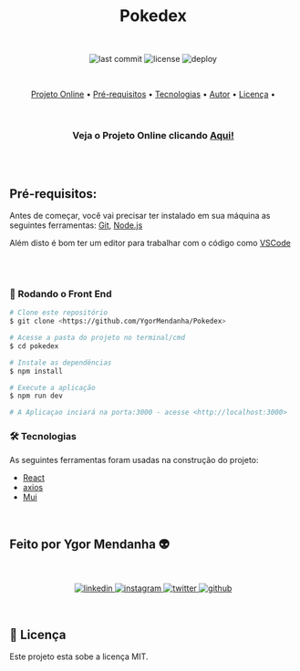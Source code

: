 
<h1 align="center">Pokedex</h1>
<br>
<div align="center"> 

![last commit](https://img.shields.io/github/last-commit/YgorMendanha/Pokedex) ![license](https://img.shields.io/github/license/YgorMendanha/Pokedex) ![deploy](https://img.shields.io/github/deployments/YgorMendanha/NotePad//) 

</div> 

<br>
<p align="center"> 
    <a href="#projeto">Projeto Online</a> •
    <a href="#prerequisitos">Pré-requisitos</a> •
    <a href="#tecnologias">Tecnologias</a> •  
    <a href="#autor">Autor</a> •
    <a href="#licenca">Licença</a> • 
</p>
<br>
<h3 align="center"> 
Veja o Projeto Online clicando 
 <a href="/"> Aqui!</a>
</h3>
<br>
<br>

<h2 id="prerequisitos">Pré-requisitos:</h2>


Antes de começar, você vai precisar ter instalado em sua máquina as seguintes ferramentas: [Git](https://git-scm.com), [Node.js](https://nodejs.org/en/)

Além disto é bom ter um editor para trabalhar com o código como [VSCode](https://code.visualstudio.com/)

<br><br>
<h3 id="frontend">🚀 Rodando o Front End </h3>


```bash
# Clone este repositório
$ git clone <https://github.com/YgorMendanha/Pokedex>

# Acesse a pasta do projeto no terminal/cmd
$ cd pokedex

# Instale as dependências
$ npm install

# Execute a aplicação 
$ npm run dev 

# A Aplicaçao inciará na porta:3000 - acesse <http://localhost:3000>
```


<h3 id="tecnologias">🛠 Tecnologias </h2> 

As seguintes ferramentas foram usadas na construção do projeto:

- [React](https://pt-br.reactjs.org/)
- [axios](https://momentjs.com/timezone/)
- [Mui](https://mui.com)


<br>
<h2 id="autor">Feito por Ygor Mendanha 👽</h2>

<br>

<p align="center">
    <a href=https://www.linkedin.com/in/ygormendanha/>
        <img alt="linkedin" src="https://img.shields.io/badge/linkedin-%230077B5.svg?&style=for-the-badge&logo=linkedin&logoColor=white&link=mailto:https://www.linkedin.com/in/ygormendanha/">
    </a>
  <a href="https://www.instagram.com/_oygorguimaraes/">
        <img alt="instagram" src="https://img.shields.io/badge/Instagram-E4405F?style=for-the-badge&logo=instagram&logoColor=white">
    </a>
    <a href="https://twitter.com/oTalDoPatolino">
    <img alt="twitter" src="https://img.shields.io/twitter/follow/oTalDoPatolino?color=1DA1F2&logo=twitter&style=for-the-badge&label=twitter" />
  </a>
    <a href="https://github.com/YgorMendanha">
    <img alt="github" src="https://img.shields.io/github/followers/YgorMendanha?color=181717&logo=github&style=for-the-badge&label=github" />
  </a>
</p>

<br>
<h2 id="licenca"> 📝 Licença </h2>

Este projeto esta sobe a licença MIT.



